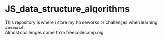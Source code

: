 # JS_data_structure_algorithms <br />
This repository is where i store my homeworks or challenges when learning Javasript. <br />
Almost challenges come from freecodecamp.org
